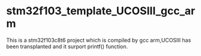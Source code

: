 # stm32f103_template_UCOSIII_gcc_arm
 This is a stm32f103c8t6 project which is compiled by gcc arm,UCOSIII has been transplanted and it surport printf() function.
